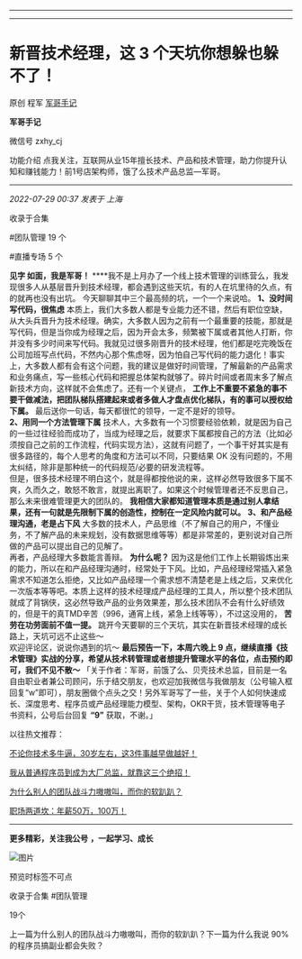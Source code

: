 ----------------------------------------
----------------------------------------
#  新晋技术经理，这 3 个天坑你想躲也躲不了！

原创 程军  [ 军哥手记 ](javascript:void\(0\);)

**军哥手记** ![]()

微信号 zxhy_cj

功能介绍 点我关注，互联网从业15年擅长技术、产品和技术管理，助力你提升认知和赚钱能力！前1号店架构师，饿了么技术产品总监—军哥。

____

_2022-07-29 00:37_ _发表于 上海_

收录于合集

#团队管理 19 个

#直播专场 5 个

**见字 如面，我是军哥！**
****我不是上月办了一个线上技术管理的训练营么，我发现很多人从基层晋升到技术经理，都会遇到这些天坑，有的人在坑里待的久点，有的就再也没有出坑。
今天聊聊其中三个最高频的坑，一个一个来说哈。 **1、没时间写代码，很焦虑**
本质上，我们大多数人都是专业能力还不错，然后有职位空缺，从大头兵晋升为技术经理。确实，大多数人因为之前有一个最重要的技能，那就是写代码，但是当你成为经理之后，因为开会太多，频繁被下属或者其他人打断，你并没有多少时间来写代码。我就见过很多刚晋升的技术经理，他们都是吃完晚饭在公司加班写点代码，不然内心那个焦虑呀，因为怕自己写代码的能力退化！事实上，大多数人都有会有这个问题，我的建议是做好时间管理，了解最新的产品需求和业务痛点，写一些核心代码和把握总体架构就够了。碎片时间或者周末多了解点新技术方向，这样就不会焦虑了。还有一个关键点，
**工作上不重要不紧急的事不要干做减法，把团队梯队搭建起来或者多做人才盘点优化梯队，有的事可以授权给下属。**
最后送你一句话，每天都很忙的领导，一定不是好的领导。  
 **2、用同一个方法管理下属**
技术人，大多数有一个习惯要经验依赖，就是因为自己的一些过往经验而成功了，当成为经理之后，就要求下属都按自己的方法（比如必须按自己之前的工作流程，代码实现方法），这就有问题了，一个事干好其实是有很多路径的，每个人思考的角度和方法可以不同，只要结果
OK 没有问题的，不用太纠结，除非是那种统一的代码规范/必要的研发流程等。  
但是，很多技术经理不明白这个，就是得都按他说的来，这样必然导致很多下属不爽，久而久之，敢怒不敢言，就提出离职了。如果这个时候管理者还不反思自己，那么未来很难管理更大的团队的。
**我相信大家都知道管理本质是通过别人拿结果，还有一句就是先限制下属的创造性，控制在一定风险内就可以。** **3、和产品经理沟通，老是占下风**
大多数的技术人，产品思维（不了解自己的用户，不懂业务，不了解产品的未来规划，没有数据思维等等）都是非常差的，更别说对自己所做的产品可以提出自己的见解了。  
再者，产品经理大多数能言善辩。 **为什么呢？**
因为这是他们工作上长期锻炼出来的能力，所以在和产品经理沟通时，经常处于下风。比如，产品经理经常插入紧急需求不知道怎么拒绝，又比如产品经理一个需求想不清楚老是上线之后，又来优化一次版本等等吧。本质上这样的技术经理成产品经理的工具人，所以整个技术团队就成了背锅侠，这必然导致产品的业务效果差，那么技术团队不会有什么好绩效的，但是干的真TMD辛苦（996，通宵上线，紧急上线等等），不过这没用的，
**苦劳在功劳面前不值一提。** 跳开今天要聊的三个天坑，其实在新晋技术经理的成长路上，天坑可远不止这些～  
欢迎评论区，说说你遇到的坑～ **最后预告一下，本周六晚上 9
点，继续直播《技术管理》实战的分享，希望从技术转管理或者想提升管理水平的各位，点击预约即可，我们不见不散～**
「关于作者：军哥，前饿了么、贝壳技术总监，目前是一名自由职业者兼公司顾问，乐于结交朋友，也欢迎加我微信与我做朋友（公号输入框回复“w”即可），朋友圈做个点头之交！另外军哥写了一些，关于个人如何快速成长、深度思考、程序员或产品经理能力模型、架构，OKR干货，技术管理等电子书资料，公号后台回复
**“9”** 获取，不谢。」  

以往热文推荐：

[不论你技术多牛逼，30岁左右，这3件事越早做越好！](http://mp.weixin.qq.com/s?__biz=MzA3MDU2MjM4Ng==&mid=2247496381&idx=1&sn=eac150001503f6971680fd77f34be201&chksm=9f385580a84fdc963d095e293555a9248769a064f8ab0f214c178720aae50b6ccc0560fa5cb3&scene=21#wechat_redirect)  

[我从普通程序员到成为大厂总监，就靠这三个绝招！](http://mp.weixin.qq.com/s?__biz=MzA3MDU2MjM4Ng==&mid=2247496368&idx=1&sn=79ca2aa0ef596f56612383a8c3b7d880&chksm=9f38558da84fdc9bc8dd204915fe0aa1989a05bbadede38abca385e7c181632fb47482393b16&scene=21#wechat_redirect)

[为什么别人的团队战斗力嗷嗷叫，而你的软趴趴？](http://mp.weixin.qq.com/s?__biz=MzA3MDU2MjM4Ng==&mid=2247496346&idx=1&sn=9dccf9af7d70e617b1c6f6a115dd689d&chksm=9f3855a7a84fdcb1e8d3cf66ce7a8284d1727db7f3005abb6b7ae307ad8416425a2b843b4976&scene=21#wechat_redirect)

[职场两道坎：年薪50万，100万！](http://mp.weixin.qq.com/s?__biz=MzA3MDU2MjM4Ng==&mid=2247496325&idx=1&sn=e7af2e3641a2d738b7cda53496419f4a&chksm=9f3855b8a84fdcae2163059a149313cd4d46ea69aca52a6a4801c4c0cae971623c630adfafdf&scene=21#wechat_redirect)

  

* * *

  

 **更多精彩，关注我公号** **，一起学习、成长**

![图片](https://mmbiz.qpic.cn/mmbiz_png/b96CibCt70iaajvl7fD4ZCicMcjhXMp1v6UibM134tIsO1j5yqHyNhh9arj090oAL7zGhRJRq6cFqFOlDZMleLl4pw/640?wx_fmt=png)

预览时标签不可点

收录于合集 #团队管理

19个

上一篇为什么别人的团队战斗力嗷嗷叫，而你的软趴趴？下一篇为什么我说 90% 的程序员搞副业都会失败？

